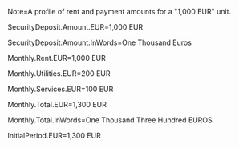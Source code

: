 Note=A profile of rent and payment amounts for a "1,000 EUR" unit.

SecurityDeposit.Amount.EUR=1,000 EUR

SecurityDeposit.Amount.InWords=One Thousand Euros

Monthly.Rent.EUR=1,000 EUR

Monthly.Utilities.EUR=200 EUR

Monthly.Services.EUR=100 EUR

Monthly.Total.EUR=1,300 EUR

Monthly.Total.InWords=One Thousand Three Hundred EUROS

InitialPeriod.EUR=1,300 EUR
